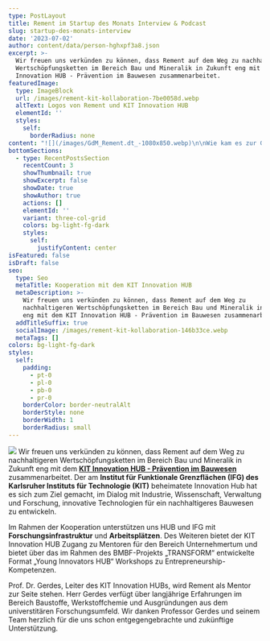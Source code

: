 ```yaml
---
type: PostLayout
title: Rement im Startup des Monats Interview & Podcast
slug: startup-des-monats-interview
date: '2023-07-02'
author: content/data/person-hghxpf3a8.json
excerpt: >-
  Wir freuen uns verkünden zu können, dass Rement auf dem Weg zu nachhaltigeren
  Wertschöpfungsketten im Bereich Bau und Mineralik in Zukunft eng mit dem KIT
  Innovation HUB - Prävention im Bauwesen zusammenarbeitet. 
featuredImage:
  type: ImageBlock
  url: /images/rement-kit-kollaboration-7be0058d.webp
  altText: Logos von Rement und KIT Innovation HUB
  elementId: ''
  styles:
    self:
      borderRadius: none
content: "![](/images/GdM_Rement.dt_-1080x850.webp)\n\nWie kam es zur Gründungsidee? Wie hat sich das Team zusammengefunden? Was waren bisher unsere größten Hürden?\n\nIm Gespräch mit [Daniela Musial-Lemberg](https://www.linkedin.com/in/daniela-musial-lemberg/) von der [KIT Gründerschmiede](https://www.linkedin.com/in/kgsad/) berichten [Felix Baur](https://www.linkedin.com/in/felix-baur-6a702b258/) und [Robert Schleinhege](https://www.linkedin.com/in/robert-schleinhege/) über den bisherigen Weg von Rement, unseren Motivationstreibern und Zielen.\n\n\U0001F50A Zum Podcast: <https://lnkd.in/esMwjgVy>\n\n\U0001F4F0 Zum Interview als Artikel: [https://lnkd.in/effTuqGF](https://lnkd.in/effTuqGFVielen)\n\nVielen Dank an die KIT Gründerschmiede für das tolle Interview!"
bottomSections:
  - type: RecentPostsSection
    recentCount: 3
    showThumbnail: true
    showExcerpt: false
    showDate: true
    showAuthor: true
    actions: []
    elementId: ''
    variant: three-col-grid
    colors: bg-light-fg-dark
    styles:
      self:
        justifyContent: center
isFeatured: false
isDraft: false
seo:
  type: Seo
  metaTitle: Kooperation mit dem KIT Innovation HUB
  metaDescription: >-
    Wir freuen uns verkünden zu können, dass Rement auf dem Weg zu
    nachhaltigeren Wertschöpfungsketten im Bereich Bau und Mineralik in Zukunft
    eng mit dem KIT Innovation HUB - Prävention im Bauwesen zusammenarbeitet. 
  addTitleSuffix: true
  socialImage: /images/rement-kit-kollaboration-146b33ce.webp
  metaTags: []
colors: bg-light-fg-dark
styles:
  self:
    padding:
      - pt-0
      - pl-0
      - pb-0
      - pr-0
    borderColor: border-neutralAlt
    borderStyle: none
    borderWidth: 1
    borderRadius: small
---
```

![](/images/rement-kit-kollaboration-9193f623.webp)
Wir freuen uns verkünden zu können, dass Rement auf dem Weg zu nachhaltigeren Wertschöpfungsketten im Bereich Bau und Mineralik in Zukunft eng mit dem [**KIT Innovation HUB - Prävention im Bauwesen**](https://www.hub-bau.kit.edu/) zusammenarbeitet. Der am **Institut für Funktionale Grenzflächen (IFG) des Karlsruher Instituts für Technologie (KIT)** beheimatete Innovation Hub hat es sich zum Ziel gemacht, im Dialog mit Industrie, Wissenschaft, Verwaltung und Forschung, innovative Technologien für ein nachhaltigeres Bauwesen zu entwickeln. 

Im Rahmen der Kooperation unterstützen uns HUB und IFG mit **Forschungsinfrastruktur** und **Arbeitsplätzen**. Des Weiteren bietet der KIT Innovation HUB Zugang zu Mentoren für den Bereich Unternehmertum und bietet über das im Rahmen des BMBF-Projekts „TRANSFORM“ entwickelte Format „Young Innovators HUB“ Workshops zu Entrepreneurship-Kompetenzen.

Prof. Dr. Gerdes, Leiter des KIT Innovation HUBs, wird Rement als Mentor zur Seite stehen. Herr Gerdes verfügt über langjährige Erfahrungen im Bereich Baustoffe, Werkstoffchemie und Ausgründungen aus dem universtitären Forschungsumfeld. Wir danken Professor Gerdes und seinem Team herzlich für die uns schon entgegengebrachte und zukünftige Unterstützung.
